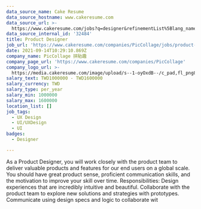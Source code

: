 ```yaml
---
data_source_name: Cake Resume
data_source_hostname: www.cakeresume.com
data_source_url: >-
  https://www.cakeresume.com/jobs?q=designer&refinementList%5Blang_name%5D%5B0%5D=English&refinementList%5Bsalary_type%5D=per_year
data_source_internal_id: '32484'
title: Product Designer
job_url: 'https://www.cakeresume.com/companies/PicCollage/jobs/product-designer'
date: 2021-09-14T10:29:10.869Z
company_name: PicCollage 拼貼趣
company_page_url: 'https://www.cakeresume.com/companies/PicCollage'
company_logo_url: >-
  https://media.cakeresume.com/image/upload/s--1-oyOxdB--/c_pad,fl_png8,h_200,w_200/v1644811715/zvbx6qkf4ad4ufkxjzj7.png
salary_text: TWD1000000 - TWD1600000
salary_currency: TWD
salary_type: per_year
salary_min: 1000000
salary_max: 1600000
location_list: []
job_tags:
  - UX Design
  - UI/UXDesign
  - UI
badges:
  - Designer

---
```


As a Product Designer, you will work closely with the product team to deliver valuable products and features for our end users on a global scale. You should have great product sense, proficient communication skills, and the motivation to improve your skill over time. Responsibilities: Design experiences that are incredibly intuitive and beautiful. Collaborate with the product team to explore new solutions and strategies with prototypes. Communicate using design specs and logic to collaborate wit